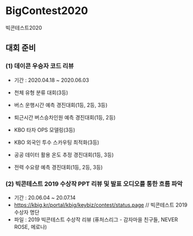 # BigContest2020
빅콘테스트2020

## 대회 준비 
### (1) 데이콘 우승자 코드 리뷰
- 기간 : 2020.04.18 ~ 2020.06.03

- 천체 유형 분류 대회(3등)
- 버스 운행시간 예측 경진대회(1등, 2등, 3등)
- 퇴근시간 버스승차인원 예측 경진대회(1등, 2등)
- KBO 타자 OPS 모델링(3등)
- KBO 외국인 투수 스카우팅 최적화(3등)
- 공공 데이터 활용 온도 추정 경진대회(1등, 3등)
- 전력 수요량 예측 경진대회(1등, 2등, 3등)

### (2) 빅콘테스트 2019 수상작 PPT 리뷰 및 발표 오디오를 통한 흐름 파악
- 기간 : 20.06.04 ~ 20.07.14
- https://kbig.kr/portal/kbig/keybiz/contest/status.page // 빅콘테스트 2019 수상자 명단
- 파일 : 2019 빅콘테스트 수상작 리뷰 (퓨처스리그 - 감자마을 친구들, NEVER ROSE, 메로나)
